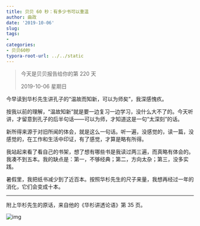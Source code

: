```yaml
---
title: 贝贝 60 秒：有多少书可以重温
author: 曲政
date: '2019-10-06'
slug: 
tags:
- 
categories:
- 贝贝60秒
typora-root-url: ../../static
---
```


>   今天是贝贝报告给你的第 220 天
>
>   2019-10-06 星期日

今早读到华杉先生讲孔子的“温故而知新，可以为师矣”，我深感愧疚。

按我以前的理解，“温故知新”就是要一边复习一边学习，没什么大不了的。今天听讲，才留意到孔子的后半句话——可以为师，才知道这是一句“太深刻”的话。

新所得来源于对旧所闻的体会，就是这么一句话。听一遍，没感觉的，读一篇，没感觉的，在工作和生活中印证，有了感觉，才算是略有所得。

我站起来看了看自己的书架，想了想有哪些书是我读过两三遍，而真略有体会的。我凑不到五本。我的缺点是：第一，不够经典；第二，方向太杂；第三，没多实践。

暑假里，我把纸书减少到了近百本。按照华杉先生的尺子来量，我想再经过一年的消化，它们会变成十本。



------

附上华杉先生的原话，来自他的《华杉讲透论语》第 35 页。



![img](/images/2019-10-06-%E8%B4%9D%E8%B4%9D-60-%E7%A7%92%EF%BC%9A%E6%9C%89%E5%A4%9A%E5%B0%91%E4%B9%A6%E5%8F%AF%E4%BB%A5%E9%87%8D%E6%B8%A9/640-20200406150226217.jpeg)


​